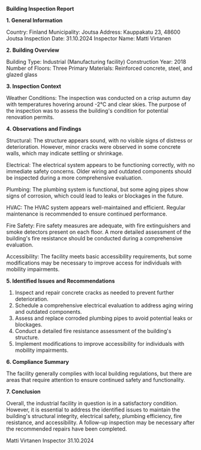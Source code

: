 **Building Inspection Report**

**1. General Information**

Country: Finland
Municipality: Joutsa
Address: Kauppakatu 23, 48600 Joutsa
Inspection Date: 31.10.2024
Inspector Name: Matti Virtanen

**2. Building Overview**

Building Type: Industrial (Manufacturing facility)
Construction Year: 2018
Number of Floors: Three
Primary Materials: Reinforced concrete, steel, and glazed glass

**3. Inspection Context**

Weather Conditions: The inspection was conducted on a crisp autumn day with temperatures hovering around -2°C and clear skies. The purpose of the inspection was to assess the building's condition for potential renovation permits.

**4. Observations and Findings**

Structural: The structure appears sound, with no visible signs of distress or deterioration. However, minor cracks were observed in some concrete walls, which may indicate settling or shrinkage.

Electrical: The electrical system appears to be functioning correctly, with no immediate safety concerns. Older wiring and outdated components should be inspected during a more comprehensive evaluation.

Plumbing: The plumbing system is functional, but some aging pipes show signs of corrosion, which could lead to leaks or blockages in the future.

HVAC: The HVAC system appears well-maintained and efficient. Regular maintenance is recommended to ensure continued performance.

Fire Safety: Fire safety measures are adequate, with fire extinguishers and smoke detectors present on each floor. A more detailed assessment of the building's fire resistance should be conducted during a comprehensive evaluation.

Accessibility: The facility meets basic accessibility requirements, but some modifications may be necessary to improve access for individuals with mobility impairments.

**5. Identified Issues and Recommendations**

1. Inspect and repair concrete cracks as needed to prevent further deterioration.
2. Schedule a comprehensive electrical evaluation to address aging wiring and outdated components.
3. Assess and replace corroded plumbing pipes to avoid potential leaks or blockages.
4. Conduct a detailed fire resistance assessment of the building's structure.
5. Implement modifications to improve accessibility for individuals with mobility impairments.

**6. Compliance Summary**

The facility generally complies with local building regulations, but there are areas that require attention to ensure continued safety and functionality.

**7. Conclusion**

Overall, the industrial facility in question is in a satisfactory condition. However, it is essential to address the identified issues to maintain the building's structural integrity, electrical safety, plumbing efficiency, fire resistance, and accessibility. A follow-up inspection may be necessary after the recommended repairs have been completed.

Matti Virtanen
Inspector
31.10.2024